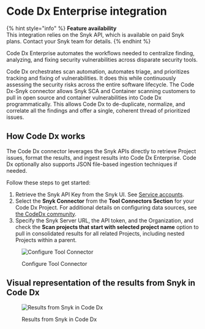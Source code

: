 # Code Dx Enterprise integration

{% hint style="info" %}
**Feature availability**\
This integration relies on the Snyk API, which is available on paid Snyk plans. Contact your Snyk team for details.
{% endhint %}

Code Dx Enterprise automates the workflows needed to centralize finding, analyzing, and fixing security vulnerabilities across disparate security tools.

Code Dx orchestrates scan automation, automates triage, and prioritizes tracking and fixing of vulnerabilities. It does this while continuously assessing the security risks across the entire software lifecycle. The Code Dx-Snyk connector allows Snyk SCA and Container scanning customers to pull in open source and container vulnerabilities into Code Dx programmatically. This allows Code Dx to de-duplicate, normalize, and correlate all the findings and offer a single, coherent thread of prioritized issues.

## How Code Dx works

The Code Dx connector leverages the Snyk APIs directly to retrieve Project issues, format the results, and ingest results into Code Dx Enterprise. Code Dx optionally also supports JSON file-based ingestion techniques if needed.

Follow these steps to get started:

1. Retrieve the Snyk API Key from the Snyk UI. See [Service accounts](../../snyk-admin/service-accounts.md).
2. Select the **Snyk Connector** from the **Tool Connectors Section** for your Code Dx Project. For additional details on configuring data sources, see [the CodeDx community](https://codedx.com/Documentation/UserGuide.html#ToolConnectors).
3. Specify the Snyk Server URL, the API token, and the Organization, and check the **Scan projects that start with selected project name** option to pull in consolidated results for all related Projects, including nested Projects within a parent.

<figure><img src="../../.gitbook/assets/sample-app.png" alt="Configure Tool Connector"><figcaption><p>Configure Tool Connector</p></figcaption></figure>

## **Visual representation of the results from Snyk in Code Dx**

<figure><img src="../../.gitbook/assets/mceclip0-26-.png" alt="Results from Snyk in Code Dx"><figcaption><p>Results from Snyk in Code Dx</p></figcaption></figure>
